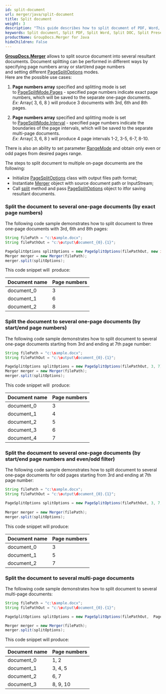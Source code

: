 ```yaml
---
id: split-document
url: merger/java/split-document
title: Split document
weight: 3
description: "This guide describes how to split document of PDF, Word, Excel, PowerPoint and many other formats into several resultant documents using GroupDocs.Merger for Java API."
keywords: Split document, Split PDF, Split Word, Split DOC, Split Presentation, Split Excel
productName: GroupDocs.Merger for Java
hideChildren: False
---
```

[**GroupDocs.Merger**](https://products.groupdocs.com/merger/java) allows to split source document into several resultant documents. Document splitting can be performed in different ways by specifying page numbers array or start/end page numbers and setting different [PageSplitOptions](https://reference.groupdocs.com/java/merger/com.groupdocs.merger.domain.options/PageSplitOptions) modes.  
Here are the possible use cases:

1.  **Page numbers array** specified and splitting mode is set to [PageSplitMode.Pages](https://reference.groupdocs.com/java/merger/com.groupdocs.merger.domain.options/PageSplitMode#Pages) - specified page numbers indicate exact page numbers, which will be saved to the separate one-page documents.  
    *Ex:* Array{ 3, 6, 8 } will produce 3 documents with 3rd, 6th and 8th pages.    
	
2.  **Page numbers array** specified and splitting mode is set to [PageSplitMode.Interval](https://reference.groupdocs.com/java/merger/com.groupdocs.merger.domain.options/PageSplitMode#Interval) - specified page numbers indicate the boundaries of the page intervals, which will be saved to the separate multi-page documents.  
    *Ex:* Array{ 3, 6, 8 } will produce 4 page intervals 1-2, 3-5, 6-7, 8-10.  

There is also an ability to set parameter [RangeMode](https://reference.groupdocs.com/java/merger/com.groupdocs.merger.domain.options/RangeMode) and obtain only even or odd pages from desired pages range.  
  
The steps to split document to multiple on-page documents are the following:

*   Initialize [PageSplitOptions](https://reference.groupdocs.com/java/merger/com.groupdocs.merger.domain.options/PageSplitOptions) class with output files path format;
*   Instantiate [Merger](https://reference.groupdocs.com/java/merger/com.groupdocs.merger/Merger) object with source document path or InputStream;
*   Call [split](https://reference.groupdocs.com/java/merger/com.groupdocs.merger/Merger#split(com.groupdocs.merger.domain.options.interfaces.IPageSplitOptions)) method and pass [PageSplitOptions](https://reference.groupdocs.com/java/merger/com.groupdocs.merger.domain.options/PageSplitOptions) object to itfor saving resultant documents.

### Split the document to several one-page documents (by exact page numbers)
The following code sample demonstrates how to split document to three one-page documents with 3rd, 6th and 8th pages:

```java
String filePath = "c:\sample.docx";
String filePathOut = "c:\output\document_{0}.{1}";

PageSplitOptions splitOptions = new PageSplitOptions(filePathOut, new int[] { 3, 6, 8 });
Merger merger = new Merger(filePath);
merger.split(splitOptions);
```

This code snippet will  produce:

| Document name | Page numbers |
| --- | --- |
| document_0 | 3 |
| document_1 | 6 |
| document_2 | 8 |

### Split the document to several one-page documents (by start/end page numbers)

The following code sample demonstrates how to split document to several one-page documents starting from 3rd and ending at 7th page number:

```java
String filePath = "c:\sample.docx";
String filePathOut = "c:\output\document_{0}.{1}";

PageSplitOptions splitOptions = new PageSplitOptions(filePathOut, 3, 7);  
Merger merger = new Merger(filePath);
merger.split(splitOptions);   
```

This code snippet will  produce:

| Document name | Page numbers |
| --- | --- |
| document_0 | 3 |
| document_1 | 4 |
| document_2 | 5 |
| document_3 | 6 |
| document_4 | 7 |

### Split the document to several one-page documents (by start/end page numbers and even/odd filter)

The following code sample demonstrates how to split document to several one-page documents for odd pages starting from 3rd and ending at 7th page number:

```java
String filePath = "c:\sample.docx";
String filePathOut = "c:\output\document_{0}.{1}";

PageSplitOptions splitOptions = new PageSplitOptions(filePathOut, 3, 7, RangeMode.OddPages);
   
Merger merger = new Merger(filePath);
merger.split(splitOptions);
```

This code snippet will produce:

| Document name | Page numbers |
| --- | --- |
| document_0 | 3 |
| document_1 | 5 |
| document_2 | 7 |

### Split the document to several multi-page documents

The following code sample demonstrates how to split document to several multi-page documents:

```java
String filePath = "c:\sample.docx";
String filePathOut = "c:\output\document_{0}.{1}";

PageSplitOptions splitOptions = new PageSplitOptions(filePathOut,  PageSplitMode.Interval, new int[] { 3, 6, 8 },);

Merger merger = new Merger(filePath);
merger.split(splitOptions);
```

This code snippet will produce:

| Document name | Page numbers |
| --- | --- |
| document_0 | 1, 2 |
| document_1 | 3, 4, 5 |
| document_2 | 6, 7 |
| document_3 | 8, 9, 10 |
